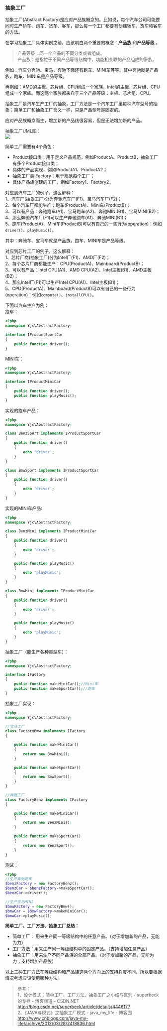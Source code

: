 ### 抽象工厂
抽象工厂(Abstract Factory)是应对产品族概念的。比如说，每个汽车公司可能要同时生产轿车、跑车、货车、客车，那么每一个工厂都要有创建轿车，货车和客车的方法。

在学习抽象工厂具体实例之前，应该明白两个重要的概念：**产品族** 和**产品等级** 。

>产品等级：同一个产品的不同分类或者组成。  
>产品族：是指位于不同产品等级结构中，功能相关联的产品组成的家族。

例如：汽车分奔驰、宝马，奔驰下面还有跑车、MINI车等等。其中奔驰就是产品族，跑车、MINI车是产品等级。

再例如：AMD的主板、芯片组、CPU组成一个家族，Intel的主板、芯片组、CPU组成一个家族。而这两个家族都来自于三个产品等级：主板、芯片组、CPU。


抽象工厂是汽车生产工厂的抽象，工厂方法是一个汽车工厂里每种汽车型号的抽象；简单工厂和抽象工厂含义一样，只是产品型号是固定的。

应对产品族概念而生，增加新的产品线很容易，但是无法增加新的产品。



抽象工厂UML图：  
![](../img/999655354.png)

简单工厂需要有4个角色：

- Product接口类：用于定义产品规范，例如ProductA、ProductB，抽象工厂有多个Product接口类；
- 具体的产品实现，例如ProductA1、ProductA2；
- 抽象工厂类IFactory：用于规范每个工厂；
- 具体产品族创建的工厂，例如Factory1、Factory2。

对应到汽车工厂的例子，这么解释：  
1、汽车厂(抽象工厂)分为奔驰汽车厂(F1)、宝马汽车厂(F2)；  
2、每个汽车厂都能生产：跑车(ProductA)、Mini车(ProductB)；  
3、可以有产品：奔驰跑车(A1)、宝马跑车(A2)、奔驰MINI(B1)、宝马MINI(B2)；  
4、那么奔驰汽车厂(F1)可以生产奔驰跑车(A1)、奔驰MINI(B1)；  
5、跑车(ProductA)、Mini车(ProductB)可以有自己的一些行为(operation)：例如`driver()`、`playMusic()`。  

其中：奔驰车、宝马车就是产品族，跑车、MINI车是产品等级。

对应到芯片工厂的例子，这么解释：  
1、芯片厂商(抽象工厂)分为Intel厂(F1)、AMD厂(F2)；  
2、每个芯片厂商都能生产：CPU(ProductA)、Mainboard(ProductB)；  
3、可以有产品：Intel CPU(A1)、AMD CPU(A2)、Intel主板(B1)、AMD主板(B2)；  
4、那么Intel厂(F1)可以生产Intel CPU(A1)、Intel主板(B1)；  
5、CPU(ProductA)、Mainboard(ProductB)可以有自己的一些行为(operation)：例如`compute()`、`installCPU()`。  

下面以汽车生产为例：  
跑车：  
```php
<?php
namespace Yjc\AbstractFactory;

interface IProductSportCar
{
    public function driver();
}
```

MINI车：
```php
<?php
namespace Yjc\AbstractFactory;

interface IProductMiniCar
{
    public function driver();
    public function playMusic();
}
```

实现的跑车产品：
```php
<?php
namespace Yjc\AbstractFactory;

class BenzSport implements IProductSportCar
{
    public function driver()
    {
        echo 'driver';
    }
}

class BmwSport implements IProductSportCar
{
    public function driver()
    {
        echo 'driver';
    }
}
```

实现的MINI车产品:
```php
<?php
namespace Yjc\AbstractFactory;

class BenzMini implements IProductMiniCar
{
    public function driver()
    {
        echo 'driver';
    }

    public function playMusic()
    {
        echo 'playMusic';
    }
}

class BmwMini implements IProductMiniCar
{
    public function driver()
    {
        echo 'driver';
    }

    public function playMusic()
    {
        echo 'playMusic';
    }
}
```

抽象工厂（能生产各种类型车）：
```php
<?php
namespace Yjc\AbstractFactory;

interface IFactory
{
    public function makeMiniCar();//Mini车
    public function makeSportCar();//跑车
}
```

抽象工厂实现：
```php
<?php
namespace Yjc\AbstractFactory;

//宝马工厂
class FactoryBmw implements IFactory
{

    public function makeMiniCar()
    {
        return new BmwMini();
    }

    public function makeSportCar()
    {
        return new BmwSport();
    }
}

//奔驰工厂
class FactoryBenz implements IFactory
{

    public function makeMiniCar()
    {
        return new BenzMini();
    }

    public function makeSportCar()
    {
        return new BenzSport();
    }
}
```

测试：
```php
<?php
//生产奔驰跑车
$benzFactory = new FactoryBenz();
$benzCar = $benzFactory->makeSportCar();
$benzCar->driver();

//生产宝马MINI
$bmwFactory = new FactoryBmw();
$bmwCar = $bmwFactory->makeMiniCar();
$bmwCar->playMusic();
```

**简单工厂、工厂方法、抽象工厂总结：**

- 简单工厂： 用来生产同一等级结构中的任意产品。（对于增加新的产品，无能为力）
- 工厂方法：用来生产同一等级结构中的固定产品。（支持增加任意产品）  
- 抽象工厂：用来生产不同产品族的全部产品。（对于增加新的产品，无能为力；支持增加产品族）  

以上三种工厂方法在等级结构和产品族这两个方向上的支持程度不同。所以要根据情况考虑应该使用哪种方法。  

>参考：  
1、设计模式：简单工厂、工厂方法、抽象工厂之小结与区别 - superbeck的专栏 - 博客频道 - CSDN.NET  
http://blog.csdn.net/superbeck/article/details/4446177  
2、《JAVA与模式》之抽象工厂模式 - java_my_life - 博客园
http://www.cnblogs.com/java-my-life/archive/2012/03/28/2418836.html